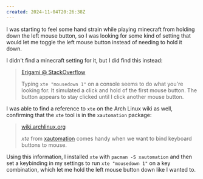 ```yaml
---
created: 2024-11-04T20:26:38Z
---
```


I was starting to feel some hand strain while playing minecraft from holding down the left mouse button, so I was looking for some kind of setting that would let me toggle the left mouse button instead of needing to hold it down.

I didn't find a minecraft setting for it, but I did find this instead:

> [Erigami @ StackOverflow](https://askubuntu.com/questions/24558/where-is-the-accessibility-mouse-click-lock)
>
> Typing `xte "mousedown 1"` on a console seems to do what you're looking for. It simulated a click and hold of the first mouse button. The button appears to stay clicked until I click another mouse button.

I was able to find a reference to `xte` on the Arch Linux wiki as well, confirming that the `xte` tool is in the `xautomation` package:

> [wiki.archlinux.org](https://wiki.archlinux.org/title/Mouse_buttons#xte)
>
> _xte_ from [xautomation](https://archlinux.org/packages/?name=xautomation) comes handy when we want to bind keyboard buttons to mouse.

Using this information, I installed `xte` with `pacman -S xautomation` and then set a keybinding in my settings to run `xte "mousedown 1"` on a key combination, which let me hold the left mouse button down like I wanted to.
